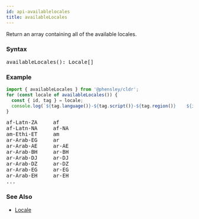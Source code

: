 ```yaml
---
id: api-availablelocales
title: availableLocales
---
```


Return an array containing all of the available locales.

### Syntax

<pre class="syntax">
availableLocales(): Locale[]
</pre>

### Example

```typescript
import { availableLocales } from '@phensley/cldr';
for (const locale of availableLocales()) {
  const { id, tag } = locale;
  console.log(`${tag.language()}-${tag.script()}-${tag.region()}    ${id}`);
}
```

<pre class="output">
af-Latn-ZA     af
af-Latn-NA     af-NA
am-Ethi-ET     am
ar-Arab-EG     ar
ar-Arab-AE     ar-AE
ar-Arab-BH     ar-BH
ar-Arab-DJ     ar-DJ
ar-Arab-DZ     ar-DZ
ar-Arab-EG     ar-EG
ar-Arab-EH     ar-EH
...
</pre>

### See Also
  - [Locale](api-locale.html)
